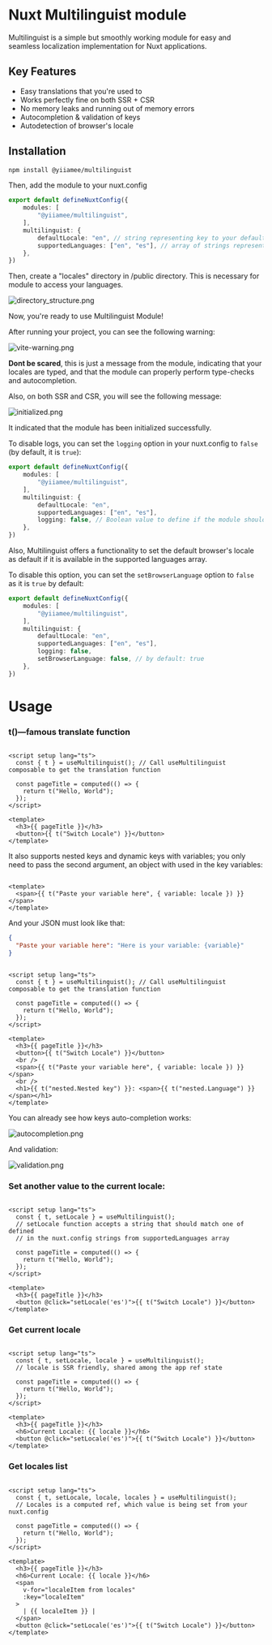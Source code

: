 # Nuxt Multilinguist module

Multilinguist is a simple but smoothly working module for easy and seamless localization implementation for Nuxt
applications.

## Key Features

- Easy translations that you're used to
- Works perfectly fine on both SSR + CSR
- No memory leaks and running out of memory errors
- Autocompletion & validation of keys
- Autodetection of browser's locale

## Installation

```bash
npm install @yiiamee/multilinguist
```

Then, add the module to your nuxt.config

```nuxt.config.ts
export default defineNuxtConfig({
    modules: [
        "@yiiamee/multilinguist",
    ],
    multilinguist: {
        defaultLocale: "en", // string representing key to your default (fallback) locale
        supportedLanguages: ["en", "es"], // array of strings representing all available locales' keys
    },
})
```

Then, create a "locales" directory in /public directory. This is necessary for module to access your languages.

![directory_structure.png](directory_structure.png)

Now, you're ready to use Multilinguist Module!

After running your project, you can see the following warning:

![vite-warning.png](vite-warning.png)

**Dont be scared**, this is just a message from the module, indicating that your locales are typed, and that the module
can properly perform type-checks and autocompletion.

Also, on both SSR and CSR, you will see the following message:

![initialized.png](initialized.png)

It indicated that the module has been initialized successfully.

To disable logs, you can set the `logging` option in your nuxt.config to `false` (by default, it is `true`):

```nuxt.config.ts
export default defineNuxtConfig({
    modules: [
        "@yiiamee/multilinguist",
    ],
    multilinguist: {
        defaultLocale: "en",
        supportedLanguages: ["en", "es"],
        logging: false, // Boolean value to define if the module should send internal logs to console
    },
})
```
Also, Multilinguist offers a functionality to set the default browser's locale as default if it is available in the supported languages array.

To disable this option, you can set the `setBrowserLanguage` option to `false` as it is `true` by default:

```nuxt.config.ts
export default defineNuxtConfig({
    modules: [
        "@yiiamee/multilinguist",
    ],
    multilinguist: {
        defaultLocale: "en",
        supportedLanguages: ["en", "es"],
        logging: false,
        setBrowserLanguage: false, // by default: true
    },
})
```


# Usage

### t()—famous translate function

```vue

<script setup lang="ts">
  const { t } = useMultilinguist(); // Call useMultilinguist composable to get the translation function

  const pageTitle = computed(() => {
    return t("Hello, World");
  });
</script>

<template>
  <h3>{{ pageTitle }}</h3>
  <button>{{ t("Switch Locale") }}</button>
</template>
```

It also supports nested keys and dynamic keys with variables;
you only need to pass the second argument, an object with used in the key variables:

```vue

<template>
  <span>{{ t("Paste your variable here", { variable: locale }) }}</span>
</template>
```

And your JSON must look like that:

```json
{
  "Paste your variable here": "Here is your variable: {variable}"
}
```

```vue

<script setup lang="ts">
  const { t } = useMultilinguist(); // Call useMultilinguist composable to get the translation function

  const pageTitle = computed(() => {
    return t("Hello, World");
  });
</script>

<template>
  <h3>{{ pageTitle }}</h3>
  <button>{{ t("Switch Locale") }}</button>
  <br />
  <span>{{ t("Paste your variable here", { variable: locale }) }}</span>
  <br />
  <h1>{{ t("nested.Nested key") }}: <span>{{ t("nested.Language") }}</span></h1>
</template>
```

You can already see how keys auto-completion works:

![autocompletion.png](autocompletion.png)

And validation:

![validation.png](validation.png)

### Set another value to the current locale:

```vue

<script setup lang="ts">
  const { t, setLocale } = useMultilinguist();
  // setLocale function accepts a string that should match one of defined
  // in the nuxt.config strings from supportedLanguages array

  const pageTitle = computed(() => {
    return t("Hello, World");
  });
</script>

<template>
  <h3>{{ pageTitle }}</h3>
  <button @click="setLocale('es')">{{ t("Switch Locale") }}</button>
</template>
```

### Get current locale

```vue

<script setup lang="ts">
  const { t, setLocale, locale } = useMultilinguist();
  // locale is SSR friendly, shared among the app ref state  

  const pageTitle = computed(() => {
    return t("Hello, World");
  });
</script>

<template>
  <h3>{{ pageTitle }}</h3>
  <h6>Current Locale: {{ locale }}</h6>
  <button @click="setLocale('es')">{{ t("Switch Locale") }}</button>
</template>
```

### Get locales list

```vue

<script setup lang="ts">
  const { t, setLocale, locale, locales } = useMultilinguist();
  // Locales is a computed ref, which value is being set from your nuxt.config

  const pageTitle = computed(() => {
    return t("Hello, World");
  });
</script>

<template>
  <h3>{{ pageTitle }}</h3>
  <h6>Current Locale: {{ locale }}</h6>
  <span
    v-for="localeItem from locales"
    :key="localeItem"
  >
    | {{ localeItem }} |
  </span>
  <button @click="setLocale('es')">{{ t("Switch Locale") }}</button>
</template>
```